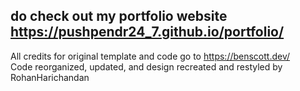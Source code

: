 ## do check out my portfolio website https://pushpendr24_7.github.io/portfolio/
All credits for original template and code go to https://benscott.dev/  
Code reorganized, updated, and design recreated and restyled by RohanHarichandan
